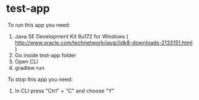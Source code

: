 # test-app

﻿ To run this app you need:

1) Java SE Development Kit 8u172 for Windows ( http://www.oracle.com/technetwork/java//jdk8-downloads-2133151.html )
2) Go inside test-app folder
3) Open CLI
4) gradlew run

﻿ To stop this app you need:

1) In CLI press "Ctrl" + "C" and choose "Y"
